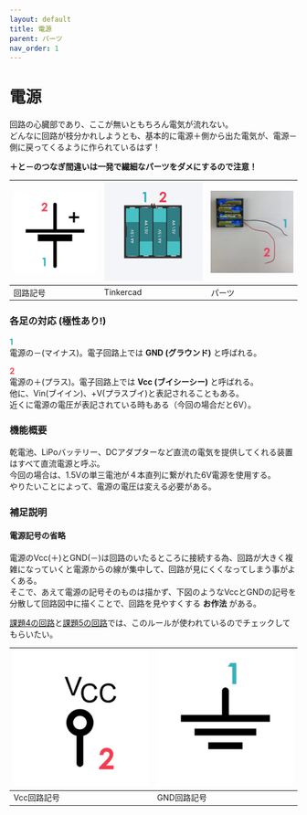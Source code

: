 ```yaml
---
layout: default
title: 電源
parent: パーツ
nav_order: 1
---
```


# 電源
回路の心臓部であり、ここが無いともちろん電気が流れない。<br>
どんなに回路が枝分かれしようとも、基本的に電源＋側から出た電気が、電源－側に戻ってくるように作られているはず！

**＋と－のつなぎ間違いは一発で繊細なパーツをダメにするので注意！**


|![回路記号](../images/component/battery/battery_icon.jpg)|![Tinkercad](../images/component/battery/battery_tinkercad.jpg)|![実物](../images/component/battery/battery_pinout.jpg)|
|:--|:--|:--|
|回路記号|Tinkercad|パーツ|

### 各足の対応 (極性あり!)
<span style="color:#36b1bf">**1**</span><br>
電源の－(マイナス)。電子回路上では **GND (グラウンド)** と呼ばれる。


<span style="color:#f2484b">**2**</span><br>
電源の＋(プラス)。電子回路上では **Vcc (ブイシーシー)** と呼ばれる。<br>
他に、Vin(ブイイン)、+V(プラスブイ)と表記されることもある。<br>
近くに電源の電圧が表記されている時もある（今回の場合だと6V）。

### 機能概要
乾電池、LiPoバッテリー、DCアダプターなど直流の電気を提供してくれる装置はすべて直流電源と呼ぶ。<br>
今回の場合は、1.5Vの単三電池が４本直列に繋がれた6V電源を使用する。<br>
やりたいことによって、電源の電圧は変える必要がある。


### 補足説明

#### 電源記号の省略
電源のVcc(＋)とGND(－)は回路のいたるところに接続する為、回路が大きく複雑になっていくと電源からの線が集中して、回路が見にくくなってしまう事がよくある。<br>
そこで、あえて電源の記号そのものは描かず、下図のようなVccとGNDの記号を分散して回路図中に描くことで、回路を見やすくする **お作法** がある。<br>

[課題4の回路](../assignments/04--single555.md)と[課題5の回路](../assignments/05--APC.md)では、このルールが使われているのでチェックしてもらいたい。

|![Vcc回路記号](../images/component/battery/vcc_icons.jpg)|![GND回路記号](../images/component/battery/gnd_icons.jpg)|
|:--|:--|
|Vcc回路記号|GND回路記号|